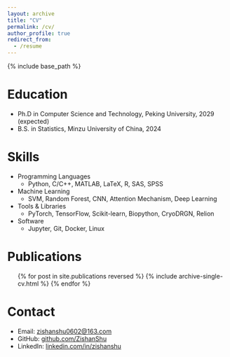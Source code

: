 ```yaml
---
layout: archive
title: "CV"
permalink: /cv/
author_profile: true
redirect_from:
  - /resume
---
```


{% include base_path %}

Education
======
* Ph.D in Computer Science and Technology, Peking University, 2029 (expected)
* B.S. in Statistics, Minzu University of China, 2024
  
Skills
======
* Programming Languages
  * Python, C/C++, MATLAB, LaTeX, R, SAS, SPSS
* Machine Learning
  * SVM, Random Forest, CNN, Attention Mechanism, Deep Learning
* Tools & Libraries
  * PyTorch, TensorFlow, Scikit-learn, Biopython, CryoDRGN, Relion
* Software
  * Jupyter, Git, Docker, Linux
    
Publications
======
  <ul>{% for post in site.publications reversed %}
    {% include archive-single-cv.html %}
  {% endfor %}</ul>
  
Contact
======
- Email: zishanshu0602@163.com
- GitHub: [github.com/ZishanShu](https://github.com/ZishanShu)
- LinkedIn: [linkedin.com/in/zishanshu](https://www.linkedin.com/in/zishanshu)



